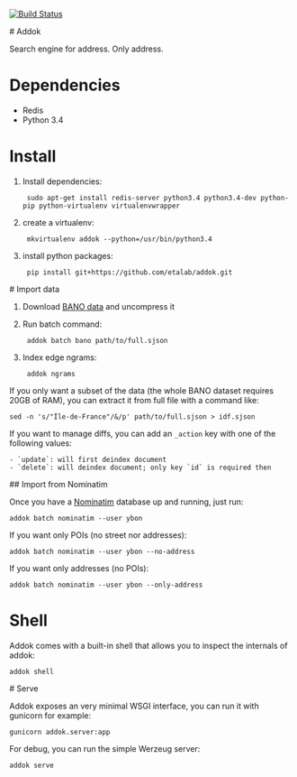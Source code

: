 [![Build Status](https://travis-ci.org/etalab/addok.svg?branch=master)](https://travis-ci.org/etalab/addok)

# Addok

Search engine for address. Only address.


# Dependencies

- Redis
- Python 3.4


# Install

1. Install dependencies:

        sudo apt-get install redis-server python3.4 python3.4-dev python-pip python-virtualenv virtualenvwrapper

1. create a virtualenv:

        mkvirtualenv addok --python=/usr/bin/python3.4

1. install python packages:

        pip install git+https://github.com/etalab/addok.git


# Import data

1. Download [BANO data](http://bano.openstreetmap.fr/data/full.sjson.gz) and uncompress
   it

2. Run batch command:

        addok batch bano path/to/full.sjson

3. Index edge ngrams:

        addok ngrams

If you only want a subset of the data (the whole BANO dataset requires 20GB of RAM),
you can extract it from full file with a command like:

    sed -n 's/"Île-de-France"/&/p' path/to/full.sjson > idf.sjson

If you want to manage diffs, you can add an `_action` key with one of the following
values:

    - `update`: will first deindex document
    - `delete`: will deindex document; only key `id` is required then


## Import from Nominatim

Once you have a [Nominatim](https://wiki.openstreetmap.org/wiki/Nominatim) database up and running, just run:

    addok batch nominatim --user ybon

If you want only POIs (no street nor addresses):

    addok batch nominatim --user ybon --no-address

If you want only addresses (no POIs):

    addok batch nominatim --user ybon --only-address


# Shell

Addok comes with a built-in shell that allows you to inspect the internals of 
addok:

    addok shell


# Serve

Addok exposes an very minimal WSGI interface, you can run it with gunicorn
for example:

    gunicorn addok.server:app

For debug, you can run the simple Werzeug server:

    addok serve
